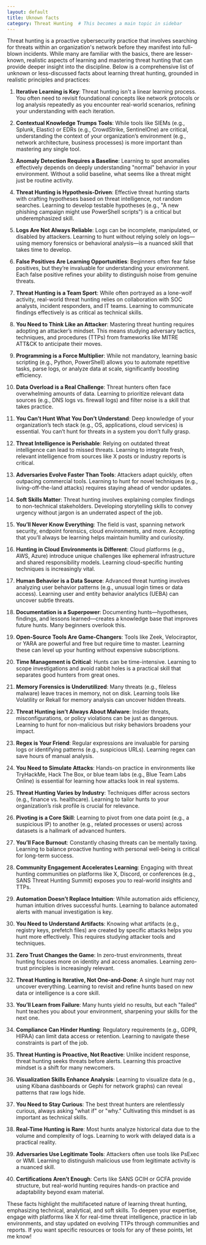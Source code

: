 ```yaml
---
layout: default
title: Uknown facts
category: Threat Hunting  # This becomes a main topic in sidebar
---
```


Threat hunting is a proactive cybersecurity practice that involves searching for threats within an organization's network before they manifest into full-blown incidents. While many are familiar with the basics, there are lesser-known, realistic aspects of learning and mastering threat hunting that can provide deeper insight into the discipline. Below is a comprehensive list of unknown or less-discussed facts about learning threat hunting, grounded in realistic principles and practices:

1. **Iterative Learning is Key**: Threat hunting isn't a linear learning process. You often need to revisit foundational concepts like network protocols or log analysis repeatedly as you encounter real-world scenarios, refining your understanding with each iteration.

2. **Contextual Knowledge Trumps Tools**: While tools like SIEMs (e.g., Splunk, Elastic) or EDRs (e.g., CrowdStrike, SentinelOne) are critical, understanding the context of your organization’s environment (e.g., network architecture, business processes) is more important than mastering any single tool.

3. **Anomaly Detection Requires a Baseline**: Learning to spot anomalies effectively depends on deeply understanding "normal" behavior in your environment. Without a solid baseline, what seems like a threat might just be routine activity.

4. **Threat Hunting is Hypothesis-Driven**: Effective threat hunting starts with crafting hypotheses based on threat intelligence, not random searches. Learning to develop testable hypotheses (e.g., "A new phishing campaign might use PowerShell scripts") is a critical but underemphasized skill.

5. **Logs Are Not Always Reliable**: Logs can be incomplete, manipulated, or disabled by attackers. Learning to hunt without relying solely on logs—using memory forensics or behavioral analysis—is a nuanced skill that takes time to develop.

6. **False Positives Are Learning Opportunities**: Beginners often fear false positives, but they’re invaluable for understanding your environment. Each false positive refines your ability to distinguish noise from genuine threats.

7. **Threat Hunting is a Team Sport**: While often portrayed as a lone-wolf activity, real-world threat hunting relies on collaboration with SOC analysts, incident responders, and IT teams. Learning to communicate findings effectively is as critical as technical skills.

8. **You Need to Think Like an Attacker**: Mastering threat hunting requires adopting an attacker’s mindset. This means studying adversary tactics, techniques, and procedures (TTPs) from frameworks like MITRE ATT&CK to anticipate their moves.

9. **Programming is a Force Multiplier**: While not mandatory, learning basic scripting (e.g., Python, PowerShell) allows you to automate repetitive tasks, parse logs, or analyze data at scale, significantly boosting efficiency.

10. **Data Overload is a Real Challenge**: Threat hunters often face overwhelming amounts of data. Learning to prioritize relevant data sources (e.g., DNS logs vs. firewall logs) and filter noise is a skill that takes practice.

11. **You Can’t Hunt What You Don’t Understand**: Deep knowledge of your organization’s tech stack (e.g., OS, applications, cloud services) is essential. You can’t hunt for threats in a system you don’t fully grasp.

12. **Threat Intelligence is Perishable**: Relying on outdated threat intelligence can lead to missed threats. Learning to integrate fresh, relevant intelligence from sources like X posts or industry reports is critical.

13. **Adversaries Evolve Faster Than Tools**: Attackers adapt quickly, often outpacing commercial tools. Learning to hunt for novel techniques (e.g., living-off-the-land attacks) requires staying ahead of vendor updates.

14. **Soft Skills Matter**: Threat hunting involves explaining complex findings to non-technical stakeholders. Developing storytelling skills to convey urgency without jargon is an underrated aspect of the job.

15. **You’ll Never Know Everything**: The field is vast, spanning network security, endpoint forensics, cloud environments, and more. Accepting that you’ll always be learning helps maintain humility and curiosity.

16. **Hunting in Cloud Environments is Different**: Cloud platforms (e.g., AWS, Azure) introduce unique challenges like ephemeral infrastructure and shared responsibility models. Learning cloud-specific hunting techniques is increasingly vital.

17. **Human Behavior is a Data Source**: Advanced threat hunting involves analyzing user behavior patterns (e.g., unusual login times or data access). Learning user and entity behavior analytics (UEBA) can uncover subtle threats.

18. **Documentation is a Superpower**: Documenting hunts—hypotheses, findings, and lessons learned—creates a knowledge base that improves future hunts. Many beginners overlook this.

19. **Open-Source Tools Are Game-Changers**: Tools like Zeek, Velociraptor, or YARA are powerful and free but require time to master. Learning these can level up your hunting without expensive subscriptions.

20. **Time Management is Critical**: Hunts can be time-intensive. Learning to scope investigations and avoid rabbit holes is a practical skill that separates good hunters from great ones.

21. **Memory Forensics is Underutilized**: Many threats (e.g., fileless malware) leave traces in memory, not on disk. Learning tools like Volatility or Rekall for memory analysis can uncover hidden threats.

22. **Threat Hunting isn’t Always About Malware**: Insider threats, misconfigurations, or policy violations can be just as dangerous. Learning to hunt for non-malicious but risky behaviors broadens your impact.

23. **Regex is Your Friend**: Regular expressions are invaluable for parsing logs or identifying patterns (e.g., suspicious URLs). Learning regex can save hours of manual analysis.

24. **You Need to Simulate Attacks**: Hands-on practice in environments like TryHackMe, Hack The Box, or blue team labs (e.g., Blue Team Labs Online) is essential for learning how attacks look in real systems.

25. **Threat Hunting Varies by Industry**: Techniques differ across sectors (e.g., finance vs. healthcare). Learning to tailor hunts to your organization’s risk profile is crucial for relevance.

26. **Pivoting is a Core Skill**: Learning to pivot from one data point (e.g., a suspicious IP) to another (e.g., related processes or users) across datasets is a hallmark of advanced hunters.

27. **You’ll Face Burnout**: Constantly chasing threats can be mentally taxing. Learning to balance proactive hunting with personal well-being is critical for long-term success.

28. **Community Engagement Accelerates Learning**: Engaging with threat hunting communities on platforms like X, Discord, or conferences (e.g., SANS Threat Hunting Summit) exposes you to real-world insights and TTPs.

29. **Automation Doesn’t Replace Intuition**: While automation aids efficiency, human intuition drives successful hunts. Learning to balance automated alerts with manual investigation is key.

30. **You Need to Understand Artifacts**: Knowing what artifacts (e.g., registry keys, prefetch files) are created by specific attacks helps you hunt more effectively. This requires studying attacker tools and techniques.

31. **Zero Trust Changes the Game**: In zero-trust environments, threat hunting focuses more on identity and access anomalies. Learning zero-trust principles is increasingly relevant.

32. **Threat Hunting is Iterative, Not One-and-Done**: A single hunt may not uncover everything. Learning to revisit and refine hunts based on new data or intelligence is a core skill.

33. **You’ll Learn from Failure**: Many hunts yield no results, but each "failed" hunt teaches you about your environment, sharpening your skills for the next one.

34. **Compliance Can Hinder Hunting**: Regulatory requirements (e.g., GDPR, HIPAA) can limit data access or retention. Learning to navigate these constraints is part of the job.

35. **Threat Hunting is Proactive, Not Reactive**: Unlike incident response, threat hunting seeks threats before alerts. Learning this proactive mindset is a shift for many newcomers.

36. **Visualization Skills Enhance Analysis**: Learning to visualize data (e.g., using Kibana dashboards or Gephi for network graphs) can reveal patterns that raw logs hide.

37. **You Need to Stay Curious**: The best threat hunters are relentlessly curious, always asking "what if" or "why." Cultivating this mindset is as important as technical skills.

38. **Real-Time Hunting is Rare**: Most hunts analyze historical data due to the volume and complexity of logs. Learning to work with delayed data is a practical reality.

39. **Adversaries Use Legitimate Tools**: Attackers often use tools like PsExec or WMI. Learning to distinguish malicious use from legitimate activity is a nuanced skill.

40. **Certifications Aren’t Enough**: Certs like SANS GCIH or GCFA provide structure, but real-world hunting requires hands-on practice and adaptability beyond exam material.

These facts highlight the multifaceted nature of learning threat hunting, emphasizing technical, analytical, and soft skills. To deepen your expertise, engage with platforms like X for real-time threat intelligence, practice in lab environments, and stay updated on evolving TTPs through communities and reports. If you want specific resources or tools for any of these points, let me know!

